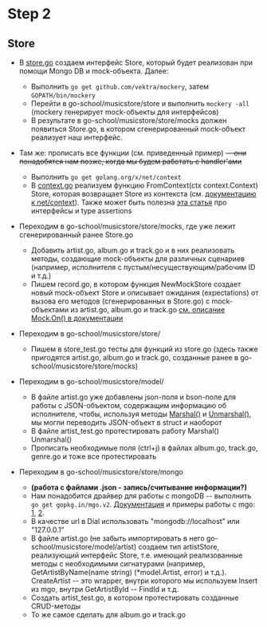 # Step 2

## Store

* В [store.go](/musicstore/store/store.go) создаем интерфейс Store, который будет реализован при помощи Mongo DB и mock-объекта. Далее:
  * Выполнить `go get github.com/vektra/mockery`, затем `GOPATH/bin/mockery`
  * Перейти в go-school/musicstore/store и выполнить `mockery -all` (mockery генерирует mock-объекты для интерфейсов)
  * В результате в go-school/musicstore/store/mocks должен появиться Store.go, в котором сгенерированный mock-объект реализует наш интерфейс.

* Там же: прописать все функции (см. приведенный пример) ~~-- они понадобятся нам позже, когда мы будем работать с handler'ами~~
  * Выполнить `go get golang.org/x/net/context`
  * В [context.go](/musicstore/store/context.go) реализуем функцию FromContext(ctx context.Context) Store, которая возвращает Store из контекста (см. [документацию к net/context](https://godoc.org/golang.org/x/net/context)). Также может быть полезна [эта статья](http://blog.denevell.org/golang-interface-type-assertions-switch.html) про интерфейсы и type assertions

* Переходим в go-school/musicstore/store/mocks, где уже лежит сгенерированный ранее Store.go
  * Добавить artist.go, album.go и track.go и в них реализовать методы, создающие mock-объекты для различных сценариев (например, исполнителя с пустым/несуществующим/рабочим ID и т.д.)
  * Пишем record.go, в котором функция NewMockStore создает новый mock-объект Store и описывает ожидания (expectations) от вызова его методов (сгенерированных в Store.go) c mock-объектами из artist.go, album.go и track.go [см. описание Mock.On() в документации](https://github.com/stretchr/testify/blob/master/mock/mock.go)

* Переходим в go-school/musicstore/store/
  * Пишем в store_test.go тесты для функций из store.go (здесь также пригодятся artist.go, album.go и track.go, созданные ранее в go-school/musicstore/store/mocks)

* Переходим в go-school/musicstore/model/
  * В файле artist.go уже добавлены json-поля и bson-поле для работы с JSON-объектом, содержащим информацию об исполнителе, чтобы, используя методы [Marshal()](http://golang.org/pkg/encoding/json/#Marshal) и [Unmarshal()](http://golang.org/pkg/encoding/json/#Unmarshal), мы могли переводить JSON-объект в struct и наоборот
  * В файле artist_test.go протестировать работу Marshal() Unmarshal()
  * Прописать необходимые поля (ctrl+j) в файлах album.go, track.go, genre.go и тоже все протестировать

* Переходим в go-school/musicstore/store/mongo
  * **(работа с файлами .json - запись/считывание информации?)**
  * Нам понадобится драйвер для работы с mongoDB -- выполнить `go get gopkg.in/mgo.v2`. [Документация](http://godoc.org/labix.org/v2/mgo) и примеры работы с mgo: [1](https://gist.github.com/border/3489566), [2](http://labix.org/mgo).
  * В качестве url в Dial использовать "mongodb://localhost" или "127.0.0.1"
  * В файле artist.go (не забыть импортировать в него go-school/musicstore/model/artist) создаем тип artistStore, реализующий интерфейс Store, т.е. имеющий реализованные методы с необходимыми сигнатурами (например, GetArtistByName(name string) (*model.Artist, error) и т.д.). CreateArtist -- это wrapper, внутри которого мы используем Insert из mgo, внутри GetArtistById -- FindId и т.д.
  * Создать artist_test.go, в котором протестировать созданные CRUD-методы
  * То же самое сделать для album.go и track.go



